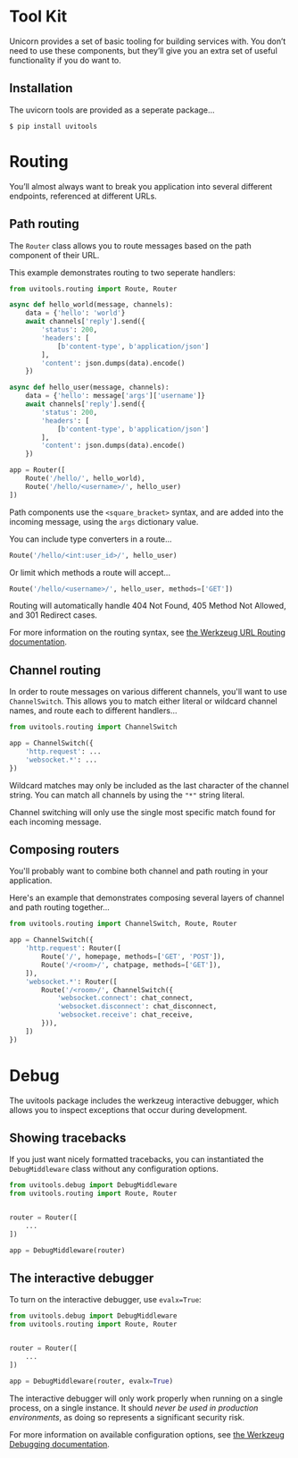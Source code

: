 # Tool Kit

Unicorn provides a set of basic tooling for building services with. You don’t need to use these components, but they’ll give you an extra set of useful functionality if you do want to.

## Installation

The uvicorn tools are provided as a seperate package…

```shell
$ pip install uvitools
```

# Routing

You’ll almost always want to break you application into several different endpoints, referenced at different URLs.

## Path routing

The `Router` class allows you to route messages based on the path component of their URL.

This example demonstrates routing to two seperate handlers:

```python
from uvitools.routing import Route, Router

async def hello_world(message, channels):
    data = {'hello': 'world'}
    await channels['reply'].send({
        'status': 200,
        'headers': [
            [b'content-type', b'application/json']
        ],
        'content': json.dumps(data).encode()
    })

async def hello_user(message, channels):
    data = {'hello': message['args']['username']}
    await channels['reply'].send({
        'status': 200,
        'headers': [
            [b'content-type', b'application/json']
        ],
        'content': json.dumps(data).encode()
    })

app = Router([
    Route('/hello/', hello_world),
    Route('/hello/<username>/', hello_user)
])
```

Path components use the `<square_bracket>` syntax, and are added into the incoming message, using the `args` dictionary value.

You can include type converters in a route...

```python
Route('/hello/<int:user_id>/', hello_user)
```

Or limit which methods a route will accept...

```python
Route('/hello/<username>/', hello_user, methods=['GET'])
```

Routing will automatically handle 404 Not Found, 405 Method Not Allowed, and 301 Redirect cases.

For more information on the routing syntax, see [the Werkzeug URL Routing documentation](http://werkzeug.pocoo.org/docs/routing/).

## Channel routing

In order to route messages on various different channels, you'll want to use `ChannelSwitch`. This allows you to match either literal or wildcard channel names, and route each to different handlers...

```python
from uvitools.routing import ChannelSwitch

app = ChannelSwitch({
    'http.request': ...
    'websocket.*': ...
})
```

Wildcard matches may only be included as the last character of the channel string. You can match all channels by using the `"*"` string literal.

Channel switching will only use the single most specific match found for each incoming message.

## Composing routers

You'll probably want to combine both channel and path routing in your application.

Here's an example that demonstrates composing several layers of channel and path routing together...

```python
from uvitools.routing import ChannelSwitch, Route, Router

app = ChannelSwitch({
    'http.request': Router([
        Route('/', homepage, methods=['GET', 'POST']),
        Route('/<room>/', chatpage, methods=['GET']),
    ]),
    'websocket.*': Router([
        Route('/<room>/', ChannelSwitch({
            'websocket.connect': chat_connect,
            'websocket.disconnect': chat_disconnect,
            'websocket.receive': chat_receive,
        })),
    ])
})
```

# Debug

The uvitools package includes the werkzeug interactive debugger, which allows you to inspect exceptions that occur during development.

## Showing tracebacks

If you just want nicely formatted tracebacks, you can instantiated the `DebugMiddleware` class without any configuration options.

```python
from uvitools.debug import DebugMiddleware
from uvitools.routing import Route, Router


router = Router([
    ...
])

app = DebugMiddleware(router)
```

## The interactive debugger

To turn on the interactive debugger, use `evalx=True`:

```python
from uvitools.debug import DebugMiddleware
from uvitools.routing import Route, Router


router = Router([
    ...
])

app = DebugMiddleware(router, evalx=True)
```

The interactive debugger will only work properly when running on a single process, on a single instance. It should *never be used in production environments*, as doing so represents a significant security risk.

For more information on available configuration options, see [the Werkzeug Debugging documentation](http://werkzeug.pocoo.org/docs/debug/).
